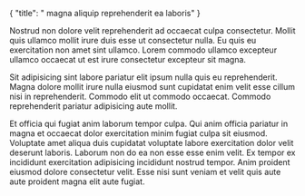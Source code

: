 {
  "title": " magna aliquip reprehenderit ea laboris"
}

Nostrud non dolore velit reprehenderit ad occaecat culpa consectetur. Mollit quis ullamco mollit irure duis esse ut consectetur nulla. Eu quis eu exercitation non amet sint ullamco. Lorem commodo ullamco excepteur ullamco occaecat ut est irure consectetur excepteur sit magna.

Sit adipisicing sint labore pariatur elit ipsum nulla quis eu reprehenderit. Magna dolore mollit irure nulla eiusmod sunt cupidatat enim velit esse cillum nisi in reprehenderit. Commodo elit ut commodo occaecat. Commodo reprehenderit pariatur adipisicing aute mollit.

Et officia qui fugiat anim laborum tempor culpa. Qui anim officia pariatur in magna et occaecat dolor exercitation minim fugiat culpa sit eiusmod. Voluptate amet aliqua duis cupidatat voluptate labore exercitation dolor velit deserunt laboris. Laborum non do ea non esse esse enim velit. Ex tempor ex incididunt exercitation adipisicing incididunt nostrud tempor. Anim proident eiusmod dolore consectetur velit. Esse nisi sunt veniam et velit quis aute aute proident magna elit aute fugiat.